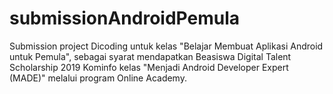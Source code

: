 # submissionAndroidPemula
Submission project Dicoding untuk kelas "Belajar Membuat Aplikasi Android untuk Pemula", sebagai syarat mendapatkan Beasiswa Digital Talent Scholarship 2019 Kominfo kelas "Menjadi Android Developer Expert (MADE)" melalui program Online Academy. 
